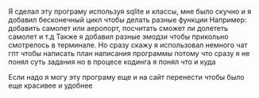 Я сделал эту програму используя sqlite и классы, 
мне было скучно и я добавил бесконечный цикл чтобы делать разные функции 
Например: добавить самолет или аеропорт, посчитать сможет ли долететь самолет и т.д
Также я добавил разные эмодзи чтобы прикольно смотрелось в терминале.
Но сразу скажу я использовал немного чат гпт чтобы написать план написания программы 
потому что сразу я не понял суть задания но в процесе кодинга я понял что и куда


Если надо я могу эту програму еще и на сайт перенести чтобы было еще красивее и удобнее
